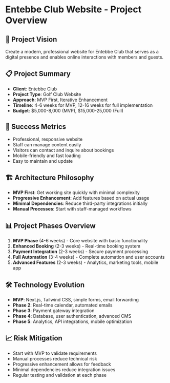 # Entebbe Club Website - Project Overview

## 🎯 Project Vision
Create a modern, professional website for Entebbe Club that serves as a digital presence and enables online interactions with members and guests.

## 📋 Project Summary
- **Client**: Entebbe Club
- **Project Type**: Golf Club Website
- **Approach**: MVP First, Iterative Enhancement
- **Timeline**: 4-6 weeks for MVP, 12-16 weeks for full implementation
- **Budget**: $5,000-8,000 (MVP), $15,000-25,000 (Full)

## 🎯 Success Metrics
- Professional, responsive website
- Staff can manage content easily
- Visitors can contact and inquire about bookings
- Mobile-friendly and fast loading
- Easy to maintain and update

## 🏗️ Architecture Philosophy
- **MVP First**: Get working site quickly with minimal complexity
- **Progressive Enhancement**: Add features based on actual usage
- **Minimal Dependencies**: Reduce third-party integrations initially
- **Manual Processes**: Start with staff-managed workflows

## 📊 Project Phases Overview
1. **MVP Phase** (4-6 weeks) - Core website with basic functionality
2. **Enhanced Booking** (2-3 weeks) - Real-time booking system
3. **Payment Integration** (2-3 weeks) - Secure payment processing
4. **Full Automation** (3-4 weeks) - Complete automation and user accounts
5. **Advanced Features** (2-3 weeks) - Analytics, marketing tools, mobile app

## 🛠️ Technology Evolution
- **MVP**: Next.js, Tailwind CSS, simple forms, email forwarding
- **Phase 2**: Real-time calendar, automated emails
- **Phase 3**: Payment gateway integration
- **Phase 4**: Database, user authentication, advanced CMS
- **Phase 5**: Analytics, API integrations, mobile optimization

## 📈 Risk Mitigation
- Start with MVP to validate requirements
- Manual processes reduce technical risk
- Progressive enhancement allows for feedback
- Minimal dependencies reduce integration issues
- Regular testing and validation at each phase